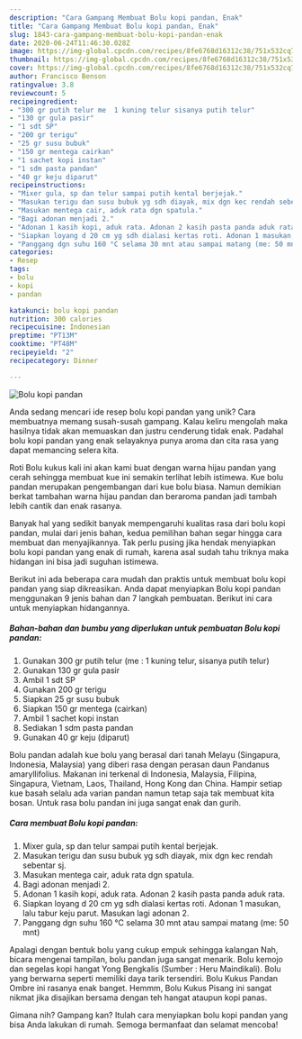 ```yaml
---
description: "Cara Gampang Membuat Bolu kopi pandan, Enak"
title: "Cara Gampang Membuat Bolu kopi pandan, Enak"
slug: 1843-cara-gampang-membuat-bolu-kopi-pandan-enak
date: 2020-06-24T11:46:30.028Z
image: https://img-global.cpcdn.com/recipes/8fe6768d16312c38/751x532cq70/bolu-kopi-pandan-foto-resep-utama.jpg
thumbnail: https://img-global.cpcdn.com/recipes/8fe6768d16312c38/751x532cq70/bolu-kopi-pandan-foto-resep-utama.jpg
cover: https://img-global.cpcdn.com/recipes/8fe6768d16312c38/751x532cq70/bolu-kopi-pandan-foto-resep-utama.jpg
author: Francisco Benson
ratingvalue: 3.8
reviewcount: 5
recipeingredient:
- "300 gr putih telur me  1 kuning telur sisanya putih telur"
- "130 gr gula pasir"
- "1 sdt SP"
- "200 gr terigu"
- "25 gr susu bubuk"
- "150 gr mentega cairkan"
- "1 sachet kopi instan"
- "1 sdm pasta pandan"
- "40 gr keju diparut"
recipeinstructions:
- "Mixer gula, sp dan telur sampai putih kental berjejak."
- "Masukan terigu dan susu bubuk yg sdh diayak, mix dgn kec rendah sebentar sj."
- "Masukan mentega cair, aduk rata dgn spatula."
- "Bagi adonan menjadi 2."
- "Adonan 1 kasih kopi, aduk rata. Adonan 2 kasih pasta panda aduk rata."
- "Siapkan loyang d 20 cm yg sdh dialasi kertas roti. Adonan 1 masukan, lalu tabur keju parut. Masukan lagi adonan 2."
- "Panggang dgn suhu 160 °C selama 30 mnt atau sampai matang (me: 50 mnt)"
categories:
- Resep
tags:
- bolu
- kopi
- pandan

katakunci: bolu kopi pandan 
nutrition: 300 calories
recipecuisine: Indonesian
preptime: "PT13M"
cooktime: "PT48M"
recipeyield: "2"
recipecategory: Dinner

---
```



![Bolu kopi pandan](https://img-global.cpcdn.com/recipes/8fe6768d16312c38/751x532cq70/bolu-kopi-pandan-foto-resep-utama.jpg)

Anda sedang mencari ide resep bolu kopi pandan yang unik? Cara membuatnya memang susah-susah gampang. Kalau keliru mengolah maka hasilnya tidak akan memuaskan dan justru cenderung tidak enak. Padahal bolu kopi pandan yang enak selayaknya punya aroma dan cita rasa yang dapat memancing selera kita.

Roti Bolu kukus kali ini akan kami buat dengan warna hijau pandan yang cerah sehingga membuat kue ini semakin terlihat lebih istimewa. Kue bolu pandan merupakan pengembangan dari kue bolu biasa. Namun demikian berkat tambahan warna hijau pandan dan beraroma pandan jadi tambah lebih cantik dan enak rasanya.

Banyak hal yang sedikit banyak mempengaruhi kualitas rasa dari bolu kopi pandan, mulai dari jenis bahan, kedua pemilihan bahan segar hingga cara membuat dan menyajikannya. Tak perlu pusing jika hendak menyiapkan bolu kopi pandan yang enak di rumah, karena asal sudah tahu triknya maka hidangan ini bisa jadi suguhan istimewa.


Berikut ini ada beberapa cara mudah dan praktis untuk membuat bolu kopi pandan yang siap dikreasikan. Anda dapat menyiapkan Bolu kopi pandan menggunakan 9 jenis bahan dan 7 langkah pembuatan. Berikut ini cara untuk menyiapkan hidangannya.

<!--inarticleads1-->

##### Bahan-bahan dan bumbu yang diperlukan untuk pembuatan Bolu kopi pandan:

1. Gunakan 300 gr putih telur (me : 1 kuning telur, sisanya putih telur)
1. Gunakan 130 gr gula pasir
1. Ambil 1 sdt SP
1. Gunakan 200 gr terigu
1. Siapkan 25 gr susu bubuk
1. Siapkan 150 gr mentega (cairkan)
1. Ambil 1 sachet kopi instan
1. Sediakan 1 sdm pasta pandan
1. Gunakan 40 gr keju (diparut)


Bolu pandan adalah kue bolu yang berasal dari tanah Melayu (Singapura, Indonesia, Malaysia) yang diberi rasa dengan perasan daun Pandanus amaryllifolius. Makanan ini terkenal di Indonesia, Malaysia, Filipina, Singapura, Vietnam, Laos, Thailand, Hong Kong dan China. Hampir setiap kue basah selalu ada varian pandan namun tetap saja tak membuat kita bosan. Untuk rasa bolu pandan ini juga sangat enak dan gurih. 

<!--inarticleads2-->

##### Cara membuat Bolu kopi pandan:

1. Mixer gula, sp dan telur sampai putih kental berjejak.
1. Masukan terigu dan susu bubuk yg sdh diayak, mix dgn kec rendah sebentar sj.
1. Masukan mentega cair, aduk rata dgn spatula.
1. Bagi adonan menjadi 2.
1. Adonan 1 kasih kopi, aduk rata. Adonan 2 kasih pasta panda aduk rata.
1. Siapkan loyang d 20 cm yg sdh dialasi kertas roti. Adonan 1 masukan, lalu tabur keju parut. Masukan lagi adonan 2.
1. Panggang dgn suhu 160 °C selama 30 mnt atau sampai matang (me: 50 mnt)


Apalagi dengan bentuk bolu yang cukup empuk sehingga kalangan Nah, bicara mengenai tampilan, bolu pandan juga sangat menarik. Bolu kemojo dan segelas kopi hangat Yong Bengkalis (Sumber : Heru Maindikali). Bolu yang berwarna seperti memiliki daya tarik tersendiri. Bolu Kukus Pandan Ombre ini rasanya enak banget. Hemmm, Bolu Kukus Pisang ini sangat nikmat jika disajikan bersama dengan teh hangat ataupun kopi panas. 

Gimana nih? Gampang kan? Itulah cara menyiapkan bolu kopi pandan yang bisa Anda lakukan di rumah. Semoga bermanfaat dan selamat mencoba!
